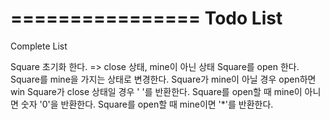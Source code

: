 ================
Todo List
================
Complete List

Square 초기화 한다. => close 상태, mine이 아닌 상태
Square를 open 한다.
Square를 mine을 가지는 상태로 변경한다.
Square가 mine이 아닐 경우 open하면 win
Square가 close 상태일 경우 ' '를 반환한다.
Square를 open할 때 mine이 아니면 숫자 '0'을 반환한다.
Square를 open할 때 mine이면 '*'를 반환한다.